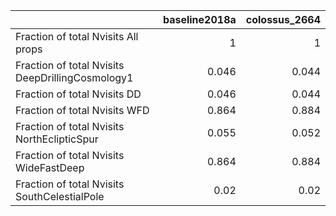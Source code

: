 |                                                  |   baseline2018a |   colossus_2664 |
|:-------------------------------------------------|----------------:|----------------:|
| Fraction of total Nvisits All props              |           1     |           1     |
| Fraction of total Nvisits DeepDrillingCosmology1 |           0.046 |           0.044 |
| Fraction of total Nvisits DD                     |           0.046 |           0.044 |
| Fraction of total Nvisits WFD                    |           0.864 |           0.884 |
| Fraction of total Nvisits NorthEclipticSpur      |           0.055 |           0.052 |
| Fraction of total Nvisits WideFastDeep           |           0.864 |           0.884 |
| Fraction of total Nvisits SouthCelestialPole     |           0.02  |           0.02  |
